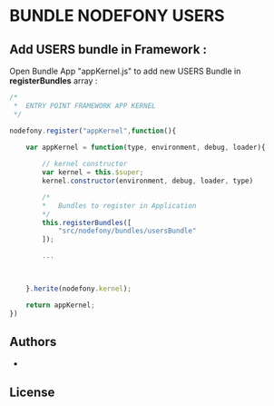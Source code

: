 # BUNDLE NODEFONY USERS



## Add  USERS bundle in Framework :
Open Bundle App "appKernel.js" to add new USERS Bundle in **registerBundles** array : 
```js
/*
 *	ENTRY POINT FRAMEWORK APP KERNEL
 */

nodefony.register("appKernel",function(){

	var appKernel = function(type, environment, debug, loader){
		
		// kernel constructor
		var kernel = this.$super;
		kernel.constructor(environment, debug, loader, type)

		/*
	 	*	Bundles to register in Application
	 	*/
		this.registerBundles([
			"src/nodefony/bundles/usersBundle"
		]);

		...


					
	}.herite(nodefony.kernel);

	return appKernel;
})
```
## <a name="authors"></a>Authors

-     

##  <a name="license"></a>License

